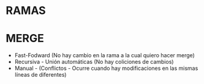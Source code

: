 # RAMAS

# MERGE

* Fast-Fodward (No hay cambio en la rama a la cual quiero hacer merge)
* Recursiva - Unión automáticas (No hay coliciones de cambios)
* Manual - (Conflictos - Ocurre cuando hay modificaciones en las mismas líneas de diferentes)